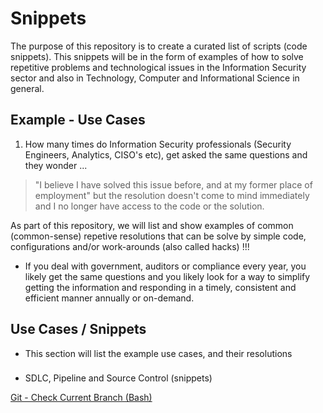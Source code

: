 # Snippets

The purpose of this repository is to create a curated list of scripts (code snippets). This snippets will be in the form of examples of how to solve repetitive problems and technological issues in the Information Security sector and also in Technology, Computer and Informational Science in general.

## Example - Use Cases

1. How many times do Information Security professionals (Security Engineers, Analytics, CISO's etc), get asked the same questions and they wonder ... 

> "I believe I have solved this issue before, and at my former place of employment" but the resolution doesn't come to mind immediately and I no longer have access to the code or the solution.

As part of this repository, we will list and show examples of common (common-sense) repetive resolutions that can be solve by simple code, configurations and/or work-arounds (also called hacks) !!!

- If you deal with government, auditors or compliance every year, you likely get the same questions and you likely look for a way to simplify getting the information and responding in a timely, consistent and efficient manner annually or on-demand.

## Use Cases / Snippets

- This section will list the example use cases, and their resolutions

###

- SDLC, Pipeline and Source Control (snippets)

[Git - Check Current Branch (Bash)](snippets/source_control/README.md)